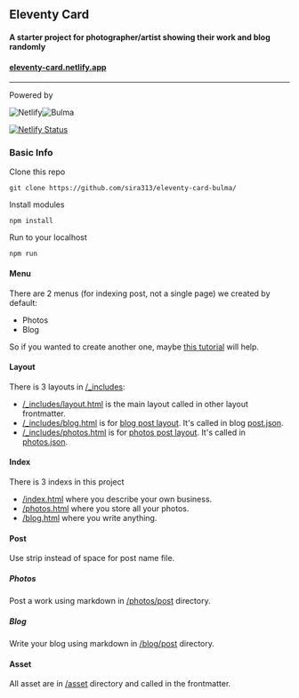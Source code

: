## Eleventy Card
#### A starter project for photographer/artist showing their work and blog randomly
#### [eleventy-card.netlify.app](https://eleventy-card.netlify.app/)
---

Powered by

![Netlify](https://img.shields.io/badge/netlify-%23000000.svg?style=for-the-badge&logo=netlify&logoColor=#00C7B7)![Bulma](https://img.shields.io/badge/bulma-00D0B1?style=for-the-badge&logo=bulma&logoColor=white)

[![Netlify Status](https://api.netlify.com/api/v1/badges/d32e682c-0084-4b0e-96e3-286b816a5033/deploy-status)](https://app.netlify.com/sites/eleventy-card/deploys)

### Basic Info
Clone this repo
```
git clone https://github.com/sira313/eleventy-card-bulma/
```
Install modules
```
npm install
```
Run to your localhost 
```
npm run
```

#### Menu
There are 2 menus (for indexing post, not a single page) we created by default:
- Photos
- Blog

So if you wanted to create another one, maybe [this tutorial](https://www.youtube.com/watch?v=kzf9A9tkkl4) will help.
#### Layout
There is 3 layouts in [/_includes](/_includes/):
- [/_includes/layout.html](/_includes/layout.html) is the main layout called in other layout frontmatter.
- [/_includes/blog.html](/_includes/blog.html) is for [blog post layout](/blog/posts/). It's called in blog [post.json](/blog/posts/posts.json).
- [/_includes/photos.html](/_includes/photos.html) is for [photos post layout](/photos/). It's called in [photos.json](/photos/photos.json).
#### Index
There is 3 indexs in this project
- [/index.html](/index.html) where you describe your own business.
- [/photos.html](/photos.html) where you store all your photos.
- [/blog.html](/blog.html) where you write anything.
#### Post
Use strip instead of space for post name file.
##### Photos
Post a work using markdown in [/photos/post](/photos/post/) directory.
##### Blog
Write your blog using markdown in [/blog/post](/blog/posts/) directory.
#### Asset
All asset are in [/asset](/asset/) directory and called in the frontmatter.
